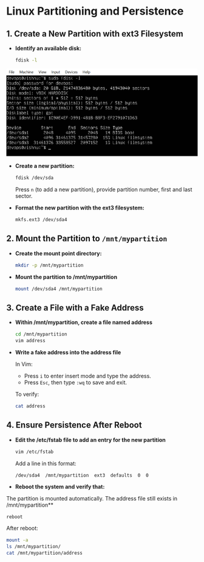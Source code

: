 # Linux Partitioning and Persistence

## 1. Create a New Partition with ext3 Filesystem

- **Identify an available disk:**
  ```bash
  fdisk -l
  ```
![image alt](https://github.com/vishnuraj96/DevOps_course/blob/1a60b80f809e192d6c008094cd3112a505d797eb/image/Picture1.png)

- **Create a new partition:**
  ```bash
  fdisk /dev/sda
  ```

  Press `n` (to add a new partition), provide partition number, first and last sector.

- **Format the new partition with the ext3 filesystem:**
  ```bash
  mkfs.ext3 /dev/sda4
  ```

## 2. Mount the Partition to `/mnt/mypartition`

- **Create the mount point directory:**
  ```bash
  mkdir -p /mnt/mypartition
  ```

- **Mount the partition to /mnt/mypartition**
  ```bash
  mount /dev/sda4 /mnt/mypartition
  ```

## 3. Create a File with a Fake Address

- **Within /mnt/mypartition, create a file named address**
  ```bash
  cd /mnt/mypartition
  vim address
  ```

- **Write a fake address into the address file**

  In Vim:
  - Press `i` to enter insert mode and type the address.
  - Press `Esc`, then type `:wq` to save and exit.

  To verify:
  ```bash
  cat address
  ```

## 4. Ensure Persistence After Reboot

- **Edit the /etc/fstab file to add an entry for the new partition**
  ```bash
  vim /etc/fstab
  ```

  Add a line in this format:
  ```
  /dev/sda4  /mnt/mypartition  ext3  defaults  0  0
  ```

- **Reboot the system and verify that:**

The partition is mounted automatically.
The address file still exists in /mnt/mypartition**
  ```bash
  reboot
  ```

  After reboot:
  ```bash
  mount -a
  ls /mnt/mypartition/
  cat /mnt/mypartition/address
  ```

